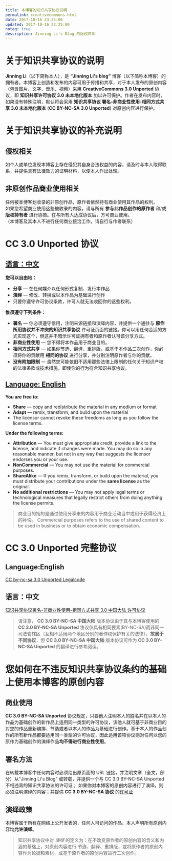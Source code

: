 ```yaml
---
title: 本博客的知识共享协议说明
permalink: creativecommons.html
date: 2017-10-16 23:25:00
updated: 2017-10-16 23:25:00
notag: true
description: Jinning Li's Blog 的版权声明
---
```


# 关于知识共享协议的说明

**Jinning Li**（以下简称本人），是 **“Jinning Li's blog”** 博客（以下简称本博客）的拥有者。本博客上创造和发布的内容可用于传播和共享，对于本人发布的原创内容（包含图片、文字、音乐、视频）采用 **CreativeCommons 3.0 Unported** 协议，即 **知识共享许可协议 3.0 未本地化版本** 加以许可保护。作者在发布内容时，如果没有特殊注明，默认将会采用 **知识共享协议 署名-非商业性使用-相同方式共享 3.0 未本地化版本** (**CC BY-NC-SA 3.0 Unported**) 对原创内容进行保护。

# 关于知识共享协议的补充说明

## 侵权相关

如个人或单位发现本博客上存在侵犯其自身合法权益的内容，请及时与本人取得联系，并提供具有法律效力的证明材料，以便本人作出处理。

## 非原创作品商业使用相关

任何被本博客划收录的非原创作品，原作者依然持有商业使用其作品的权利。  
如果您希望商业使用这些被收录的内容，请与所有 **参与此作品创作的原作者** 和/或 **版权持有者** 进行协商。在与所有人达成协议后，方可商业使用。  
（本博客及其本人不进行任何商业接洽工作，请自行与作者联系）

# CC 3.0 Unported 协议

## [语言：中文](https://creativecommons.org/licenses/by-nc-sa/3.0/deed.zh)

**您可以自由地：**
- **分享** — 在任何媒介以任何形式复制、发行本作品
- **演绎** — 修改、转换或以本作品为基础进行创作
- 只要你遵守许可协议条款，许可人就无法收回你的这些权利。

**惟须遵守下列条件：**
- **署名** — 你必须遵守信用，注明来源链接和演绎内容，并提供一个通往与 **原作所用协议并不冲突的知识共享协议** 许可证页面的链接。你可以用任何合适的方式实现这个，但这并不暗示许可证拥有者和原作者认可该分享方式。
- **非商业性使用** — 您不得将本作品用于商业目的。
- **相同方式共享** — 如果你节选、翻译、重排版，或基于本作品二次创作，你必须将你的贡献用 **相同的协议** 进行分享，并分别注明原作者与你的贡献。
- **没有附加限制** — 虽然您可能依旧不适用那些法律上限制的任何关于知识产权的法律条款或技术措施，即使你的行为符合知识共享协议。

## [Language: English](https://creativecommons.org/licenses/by-nc-sa/3.0/deed)

**You are free to:**
- **Share** — copy and redistribute the material in any medium or format
- **Adapt** — remix, transform, and build upon the material
- The licensor cannot revoke these freedoms as long as you follow the license terms.

**Under the following terms:**
- **Attribution** — You must give appropriate credit, provide a link to the license, and indicate if changes were made. You may do so in any reasonable manner, but not in any way that suggests the licensor endorses you or your use.
- **NonCommercial** — You may not use the material for commercial purposes.
- **ShareAlike** — If you remix, transform, or build upon the material, you must distribute your contributions under the **same license** as the original.
- **No additional restrictions** — You may not apply legal terms or technological measures that legally restrict others from doing anything the license permits.

> 商业目的指的是通过使用分享来的内容用于商业活动当中或用于获得经济上的补偿。
> Commercial purposes refers to the use of shared content to be used in business or to obtain economic compensation.

# CC 3.0 Unported 完整协议

## Language:English
[CC by-nc-sa 3.0 Unported Legalcode](https://creativecommons.org/licenses/by-nc-sa/3.0/legalcode)
## 语言：中文
[知识共享协议署名-非商业性使用-相同方式共享 3.0 中国大陆 许可协议](https://creativecommons.org/licenses/by-nc-sa/3.0/cn/legalcode)

> 请注意， **CC 3.0 BY-NC-SA 中国大陆** 版本协议由于其与本博客使用的 **CC 3.0 BY-NC-SA Unported** 协议仅具有相同要素(BY-NC-SA)而非同一司法管辖区（互相不适用两个地区分别的著作权保护有关的法律），**故属于不同协议**，但 **CC 3.0 BY-NC-SA 中国大陆** 版本协议可作为 **CC 3.0 BY-NC-SA Unported** 的翻译进行参考阅读。

# 您如何在不违反知识共享协议条约的基础上使用本博客的原创内容

## 商业使用

**CC 3.0 BY-NC-SA Unported** 协议规定，只要他人注明本人的姓名并在以本人的作品为基础创作的新作品上适用同一类型的许可协议，该他人就可基于非商业目的对您的作品重新编排、节选或者以本人的作品为基础进行创作。基于本人的作品创作的所有新作品都要适用同一类型的许可协议，因此适用该项协议则对任何以您的原作为基础创作的演绎作品**均不得进行商业性使用**。

## 署名方法

在转载本博客中任何内容时必须给出原页面的 URL 链接，并注明文章（全文，部分）从“Jinning Li's Blog” 或转载，并提供一个与 CC 3.0 BY-NC-SA Unported 不相违背的知识共享协议的许可证；
如果你对本博客的原创内容进行了演绎，则必须注明演绎的内容；并提供 **CC 3.0 BY-NC-SA 协议** 的[许可证](https://creativecommons.org/choose/results-one?license_code=by-nc-sa&amp;jurisdiction=cn&amp;version=3.0&amp;lang=zh)

## 演绎政策

本博客属于所有在网络上公开发表的，任何人可访问的作品。本人声明所有原创内容均**允许演绎**。
> 知识共享协议中对 *演绎* 的定义为：在不改变原作者的原创内容的含义和内涵的基础上，对原创内容进行 节选、翻译、重排版，或将原作者的原创内容作为论据和素材，或基于原作者的原创内容进行二次创作。
